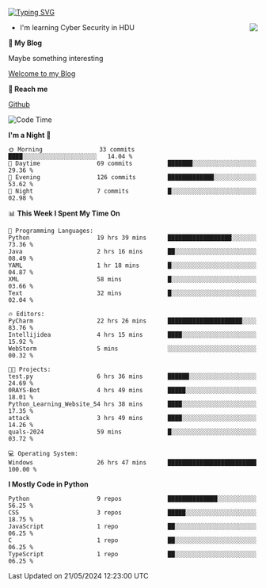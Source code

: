 [![Typing SVG](https://readme-typing-svg.herokuapp.com?font=Fira+Code&pause=1000&random=false&width=450&height=60&lines=Hello+%F0%9F%91%8B%F0%9F%8F%BB;I'm+JBNRZ)](https://git.io/typing-svg)

<a href="#">
  <img align="right" src="https://github-readme-stats.vercel.app/api?username=JBNRZ&show_icons=true&bg_color=15,f2f7fd,E0EAFC" />
</a>

- I'm learning Cyber Security in HDU

 **🌱 My Blog**

Maybe something interesting

[Welcome to my Blog](https://jbnrz.com.cn/)

 **💬 Reach me** 

[Github](https://github.com/JBNRZ)


<!--START_SECTION:waka-->
![Code Time](http://img.shields.io/badge/Code%20Time-495%20hrs%2057%20mins-blue)

**I'm a Night 🦉** 

```text
🌞 Morning                33 commits          ████░░░░░░░░░░░░░░░░░░░░░   14.04 % 
🌆 Daytime                69 commits          ███████░░░░░░░░░░░░░░░░░░   29.36 % 
🌃 Evening                126 commits         █████████████░░░░░░░░░░░░   53.62 % 
🌙 Night                  7 commits           █░░░░░░░░░░░░░░░░░░░░░░░░   02.98 % 
```


📊 **This Week I Spent My Time On** 

```text
💬 Programming Languages: 
Python                   19 hrs 39 mins      ██████████████████░░░░░░░   73.36 % 
Java                     2 hrs 16 mins       ██░░░░░░░░░░░░░░░░░░░░░░░   08.49 % 
YAML                     1 hr 18 mins        █░░░░░░░░░░░░░░░░░░░░░░░░   04.87 % 
XML                      58 mins             █░░░░░░░░░░░░░░░░░░░░░░░░   03.66 % 
Text                     32 mins             █░░░░░░░░░░░░░░░░░░░░░░░░   02.04 % 

🔥 Editors: 
PyCharm                  22 hrs 26 mins      █████████████████████░░░░   83.76 % 
Intellijidea             4 hrs 15 mins       ████░░░░░░░░░░░░░░░░░░░░░   15.92 % 
WebStorm                 5 mins              ░░░░░░░░░░░░░░░░░░░░░░░░░   00.32 % 

🐱‍💻 Projects: 
test.py                  6 hrs 36 mins       ██████░░░░░░░░░░░░░░░░░░░   24.69 % 
0RAYS-Bot                4 hrs 49 mins       █████░░░░░░░░░░░░░░░░░░░░   18.01 % 
Python_Learning_Website_54 hrs 38 mins       ████░░░░░░░░░░░░░░░░░░░░░   17.35 % 
attack                   3 hrs 49 mins       ████░░░░░░░░░░░░░░░░░░░░░   14.26 % 
quals-2024               59 mins             █░░░░░░░░░░░░░░░░░░░░░░░░   03.72 % 

💻 Operating System: 
Windows                  26 hrs 47 mins      █████████████████████████   100.00 % 
```

**I Mostly Code in Python** 

```text
Python                   9 repos             ██████████████░░░░░░░░░░░   56.25 % 
CSS                      3 repos             █████░░░░░░░░░░░░░░░░░░░░   18.75 % 
JavaScript               1 repo              ██░░░░░░░░░░░░░░░░░░░░░░░   06.25 % 
C                        1 repo              ██░░░░░░░░░░░░░░░░░░░░░░░   06.25 % 
TypeScript               1 repo              ██░░░░░░░░░░░░░░░░░░░░░░░   06.25 % 
```




 Last Updated on 21/05/2024 12:23:00 UTC
<!--END_SECTION:waka-->
